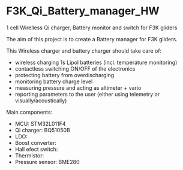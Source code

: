 # F3K_Qi_Battery_manager_HW
1 cell Wirelless Qi charger, Battery monitor and switch for F3K gliders

The aim of this project is to create a Battery manager for F3K gliders.

This Wireless charger and battery charger should take care of:
- wireless charging 1s Lipol batteries (incl. temperature monitoring)
- contactless switching ON/OFF of the electronics
- protecting battery from overdischarging
- monitoring battery charge level
- measuring pressure and acting as altimeter + vario
- reporting parameters to the user (either using telemetry or visually/acoustically)

Main components:
- MCU: STM32L011F4
- Qi charger: BQ51050B
- LDO:
- Boost converter:
- Hall efect switch:
- Thermistor:
- Pressure sensor: BME280
